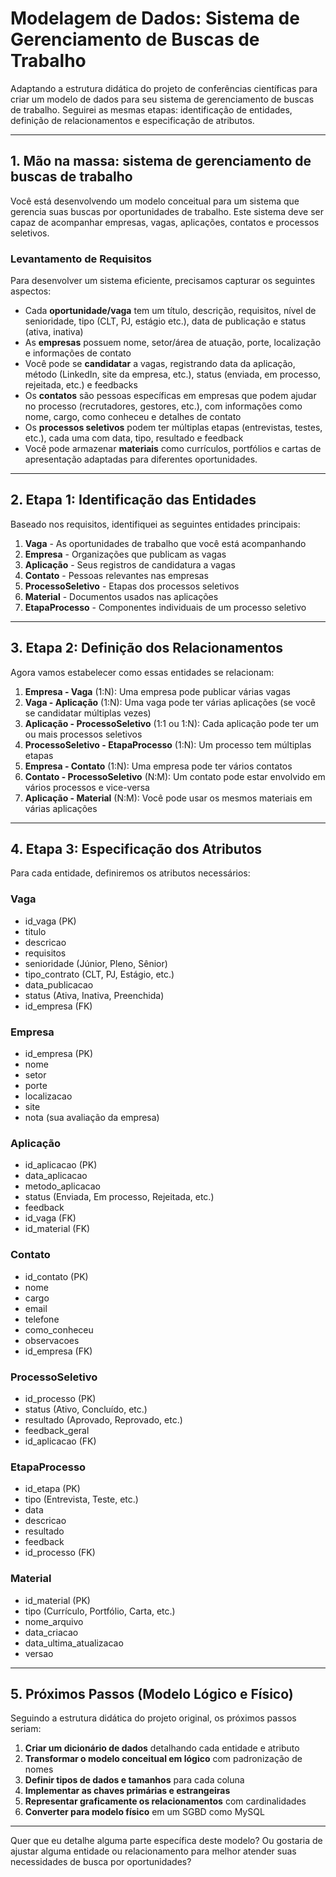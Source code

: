 # Modelagem de Dados: Sistema de Gerenciamento de Buscas de Trabalho

Adaptando a estrutura didática do projeto de conferências científicas para criar um modelo de dados para seu sistema de gerenciamento de buscas de trabalho. Seguirei as mesmas etapas: identificação de entidades, definição de relacionamentos e especificação de atributos.

---

## 1. Mão na massa: sistema de gerenciamento de buscas de trabalho

Você está desenvolvendo um modelo conceitual para um sistema que gerencia suas buscas por oportunidades de trabalho. Este sistema deve ser capaz de acompanhar empresas, vagas, aplicações, contatos e processos seletivos.

### Levantamento de Requisitos

Para desenvolver um sistema eficiente, precisamos capturar os seguintes aspectos:

* Cada **oportunidade/vaga** tem um título, descrição, requisitos, nível de senioridade, tipo (CLT, PJ, estágio etc.), data de publicação e status (ativa, inativa)
* As **empresas** possuem nome, setor/área de atuação, porte, localização e informações de contato
* Você pode se **candidatar** a vagas, registrando data da aplicação, método (LinkedIn, site da empresa, etc.), status (enviada, em processo, rejeitada, etc.) e feedbacks
* Os **contatos** são pessoas específicas em empresas que podem ajudar no processo (recrutadores, gestores, etc.), com informações como nome, cargo, como conheceu e detalhes de contato
* Os **processos seletivos** podem ter múltiplas etapas (entrevistas, testes, etc.), cada uma com data, tipo, resultado e feedback
* Você pode armazenar **materiais** como currículos, portfólios e cartas de apresentação adaptadas para diferentes oportunidades.

---

## 2. Etapa 1: Identificação das Entidades

Baseado nos requisitos, identifiquei as seguintes entidades principais:

1. **Vaga** - As oportunidades de trabalho que você está acompanhando
2. **Empresa** - Organizações que publicam as vagas
3. **Aplicação** - Seus registros de candidatura a vagas
4. **Contato** - Pessoas relevantes nas empresas
5. **ProcessoSeletivo** - Etapas dos processos seletivos
6. **Material** - Documentos usados nas aplicações
7. **EtapaProcesso** - Componentes individuais de um processo seletivo

---

## 3. Etapa 2: Definição dos Relacionamentos

Agora vamos estabelecer como essas entidades se relacionam:

1. **Empresa - Vaga** (1:N): Uma empresa pode publicar várias vagas
2. **Vaga - Aplicação** (1:N): Uma vaga pode ter várias aplicações (se você se candidatar múltiplas vezes)
3. **Aplicação - ProcessoSeletivo** (1:1 ou 1:N): Cada aplicação pode ter um ou mais processos seletivos
4. **ProcessoSeletivo - EtapaProcesso** (1:N): Um processo tem múltiplas etapas
5. **Empresa - Contato** (1:N): Uma empresa pode ter vários contatos
6. **Contato - ProcessoSeletivo** (N:M): Um contato pode estar envolvido em vários processos e vice-versa
7. **Aplicação - Material** (N:M): Você pode usar os mesmos materiais em várias aplicações

---

## 4. Etapa 3: Especificação dos Atributos

Para cada entidade, definiremos os atributos necessários:

### Vaga
- id_vaga (PK)
- titulo
- descricao
- requisitos
- senioridade (Júnior, Pleno, Sênior)
- tipo_contrato (CLT, PJ, Estágio, etc.)
- data_publicacao
- status (Ativa, Inativa, Preenchida)
- id_empresa (FK)

### Empresa
- id_empresa (PK)
- nome
- setor
- porte
- localizacao
- site
- nota (sua avaliação da empresa)

### Aplicação
- id_aplicacao (PK)
- data_aplicacao
- metodo_aplicacao
- status (Enviada, Em processo, Rejeitada, etc.)
- feedback
- id_vaga (FK)
- id_material (FK)

### Contato
- id_contato (PK)
- nome
- cargo
- email
- telefone
- como_conheceu
- observacoes
- id_empresa (FK)

### ProcessoSeletivo
- id_processo (PK)
- status (Ativo, Concluído, etc.)
- resultado (Aprovado, Reprovado, etc.)
- feedback_geral
- id_aplicacao (FK)

### EtapaProcesso
- id_etapa (PK)
- tipo (Entrevista, Teste, etc.)
- data
- descricao
- resultado
- feedback
- id_processo (FK)

### Material
- id_material (PK)
- tipo (Currículo, Portfólio, Carta, etc.)
- nome_arquivo
- data_criacao
- data_ultima_atualizacao
- versao

---

## 5. Próximos Passos (Modelo Lógico e Físico)

Seguindo a estrutura didática do projeto original, os próximos passos seriam:

1. **Criar um dicionário de dados** detalhando cada entidade e atributo
2. **Transformar o modelo conceitual em lógico** com padronização de nomes
3. **Definir tipos de dados e tamanhos** para cada coluna
4. **Implementar as chaves primárias e estrangeiras**
5. **Representar graficamente os relacionamentos** com cardinalidades
6. **Converter para modelo físico** em um SGBD como MySQL

---

Quer que eu detalhe alguma parte específica deste modelo? Ou gostaria de ajustar alguma entidade ou relacionamento para melhor atender suas necessidades de busca por oportunidades?
